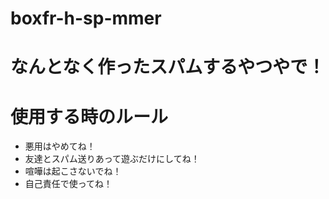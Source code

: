 # boxfr-h-sp-mmer
# なんとなく作ったスパムするやつやで！
# 使用する時のルール
- 悪用はやめてね！
- 友達とスパム送りあって遊ぶだけにしてね！
- 喧嘩は起こさないでね！
- 自己責任で使ってね！
